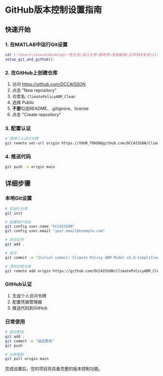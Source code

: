 # GitHub版本控制设置指南

## 快速开始

### 1. 在MATLAB中运行Git设置
```matlab
cd('C:\Users\lenovo\Desktop\一些任务\浙江大学\鄢老师\多智能体\23年EER复现\ClimatePolicyABM_Clean');
setup_git_and_github();
```

### 2. 在GitHub上创建仓库
1. 访问 https://github.com/DCCAISSON
2. 点击 "New repository"
3. 仓库名: `ClimatePolicyABM_Clean`
4. 选择 Public
5. **不要**勾选README、.gitignore、license
6. 点击 "Create repository"

### 3. 配置认证
```bash
# 使用个人访问令牌
git remote set-url origin https://YOUR_TOKEN@github.com/DCCAISSON/ClimatePolicyABM_Clean.git
```

### 4. 推送代码
```bash
git push -u origin main
```

## 详细步骤

### 本地Git设置
```bash
# 初始化仓库
git init

# 配置用户信息
git config user.name "DCCAISSON"
git config user.email "your.email@example.com"

# 添加文件
git add .

# 提交
git commit -m "Initial commit: Climate Policy ABM Model v2.0-Simplified"

# 添加远程仓库
git remote add origin https://github.com/DCCAISSON/ClimatePolicyABM_Clean.git
```

### GitHub认证
1. 生成个人访问令牌
2. 配置凭据管理器
3. 推送代码到GitHub

### 日常使用
```bash
# 提交更改
git add .
git commit -m "描述更改"
git push

# 拉取更新
git pull origin main
```

完成设置后，您的项目将具备完整的版本控制功能。 